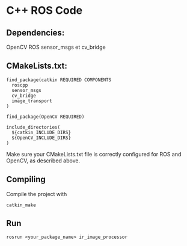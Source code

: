 # C++ ROS Code
## Dependencies:
OpenCV
ROS sensor_msgs et cv_bridge

## CMakeLists.txt:
```
find_package(catkin REQUIRED COMPONENTS
  roscpp
  sensor_msgs
  cv_bridge
  image_transport
)
```
```
find_package(OpenCV REQUIRED)

include_directories(
  ${catkin_INCLUDE_DIRS}
  ${OpenCV_INCLUDE_DIRS}
)
```
Make sure your CMakeLists.txt file is correctly configured for ROS and OpenCV, as described above.

## Compiling
Compile the project with 
```
catkin_make
```

## Run
```rosrun <your_package_name> ir_image_processor```
